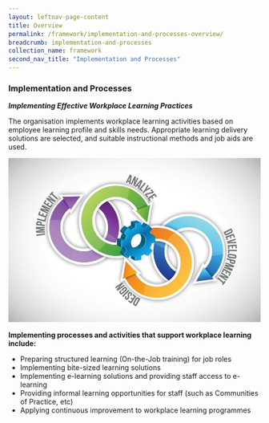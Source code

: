 ```yaml
---
layout: leftnav-page-content
title: Overview
permalink: /framework/implementation-and-processes-overview/
breadcrumb: implementation-and-processes
collection_name: framework
second_nav_title: "Implementation and Processes"
---
```



### **Implementation and Processes**
***Implementing Effective Workplace Learning Practices***

The organisation implements workplace learning activities based on employee learning profile and skills needs. Appropriate learning delivery solutions  are selected, and suitable instructional methods and job aids are used.

<div class="row">
    <div class="col is-6">
		<figure style="margin:0;">
			<img src="/images/implementation.jpg" alt="Implementation"/>
			<figcaption class="has-text-weight-bold" style="color:#D2CB0A"> </figcaption>
		</figure>
	</div>
	<div class="col is-6">
        <p>	
		<b>Implementing processes and activities that support workplace learning include:</b>
            <ul>
                <li>Preparing structured learning (On-the-Job training) for job roles </li>
                <li>Implementing bite-sized learning solutions</li>
		<li>Implementing e-learning solutions and providing staff access to e-learning</li>
                <li>Providing informal learning opportunities for staff (such as Communities of Practice, etc)</li>
		<li>Applying continuous improvement to workplace learning programmes</li>    		    
            </ul>
		</p>
	</div>
</div>
